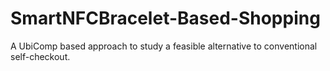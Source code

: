 # SmartNFCBracelet-Based-Shopping
A UbiComp based approach to study a feasible alternative to conventional self-checkout.
